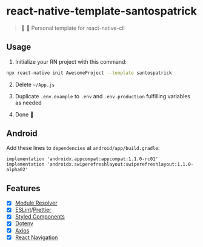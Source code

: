 # react-native-template-santospatrick
> 📱 🔮 Personal template for react-native-cli

## Usage
1. Initialize your RN project with this command:

```bash
npx react-native init AwesomeProject --template santospatrick
```

2. Delete `~/App.js`

3. Duplicate `.env.example` to `.env` and `.env.production` fulfilling variables as needed

4. Done 🎉

## Android

Add these lines to `dependencies` at `android/app/build.gradle`:
```
implementation 'androidx.appcompat:appcompat:1.1.0-rc01'
implementation 'androidx.swiperefreshlayout:swiperefreshlayout:1.1.0-alpha02'
```

## Features
- [x] [Module Resolver](https://github.com/tleunen/babel-plugin-module-resolver)
- [x] [ESLint](https://github.com/santospatrick/eslint-config-react)/[Prettier](https://github.com/santospatrick/prettier-config)
- [x] [Styled Components](https://styled-components.com/docs/basics#react-native)
- [x] [Dotenv](https://github.com/zetachang/react-native-dotenv)
- [x] [Axios](https://www.npmjs.com/package/axios)
- [x] [React Navigation](https://reactnavigation.org/en/)
